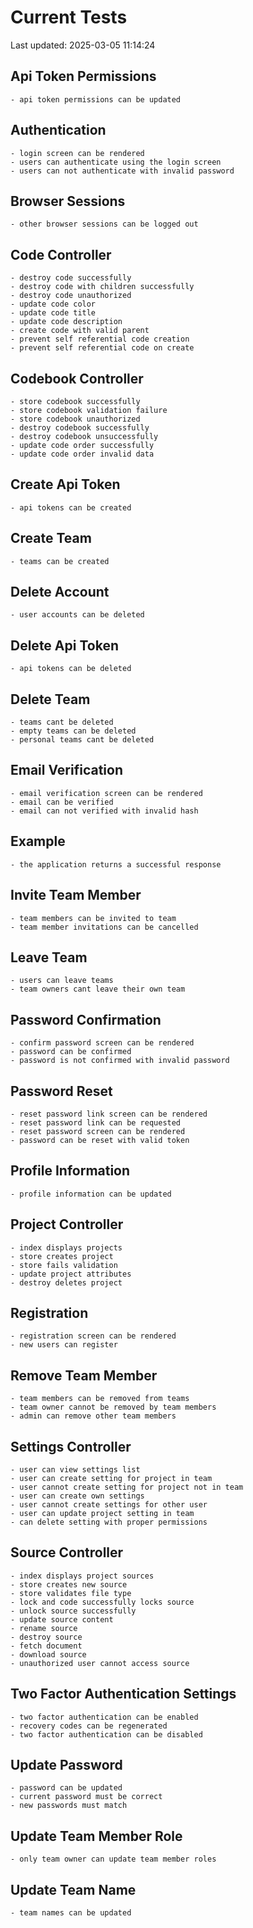 # Current Tests
Last updated: 2025-03-05 11:14:24
## Api Token Permissions
    - api token permissions can be updated

## Authentication
    - login screen can be rendered
    - users can authenticate using the login screen
    - users can not authenticate with invalid password

## Browser Sessions
    - other browser sessions can be logged out

## Code Controller
    - destroy code successfully
    - destroy code with children successfully
    - destroy code unauthorized
    - update code color
    - update code title
    - update code description
    - create code with valid parent
    - prevent self referential code creation
    - prevent self referential code on create

## Codebook Controller
    - store codebook successfully
    - store codebook validation failure
    - store codebook unauthorized
    - destroy codebook successfully
    - destroy codebook unsuccessfully
    - update code order successfully
    - update code order invalid data

## Create Api Token
    - api tokens can be created

## Create Team
    - teams can be created

## Delete Account
    - user accounts can be deleted

## Delete Api Token
    - api tokens can be deleted

## Delete Team
    - teams cant be deleted
    - empty teams can be deleted
    - personal teams cant be deleted

## Email Verification
    - email verification screen can be rendered
    - email can be verified
    - email can not verified with invalid hash

## Example
    - the application returns a successful response

## Invite Team Member
    - team members can be invited to team
    - team member invitations can be cancelled

## Leave Team
    - users can leave teams
    - team owners cant leave their own team

## Password Confirmation
    - confirm password screen can be rendered
    - password can be confirmed
    - password is not confirmed with invalid password

## Password Reset
    - reset password link screen can be rendered
    - reset password link can be requested
    - reset password screen can be rendered
    - password can be reset with valid token

## Profile Information
    - profile information can be updated

## Project Controller
    - index displays projects
    - store creates project
    - store fails validation
    - update project attributes
    - destroy deletes project

## Registration
    - registration screen can be rendered
    - new users can register

## Remove Team Member
    - team members can be removed from teams
    - team owner cannot be removed by team members
    - admin can remove other team members

## Settings Controller
    - user can view settings list
    - user can create setting for project in team
    - user cannot create setting for project not in team
    - user can create own settings
    - user cannot create settings for other user
    - user can update project setting in team
    - can delete setting with proper permissions

## Source Controller
    - index displays project sources
    - store creates new source
    - store validates file type
    - lock and code successfully locks source
    - unlock source successfully
    - update source content
    - rename source
    - destroy source
    - fetch document
    - download source
    - unauthorized user cannot access source

## Two Factor Authentication Settings
    - two factor authentication can be enabled
    - recovery codes can be regenerated
    - two factor authentication can be disabled

## Update Password
    - password can be updated
    - current password must be correct
    - new passwords must match

## Update Team Member Role
    - only team owner can update team member roles

## Update Team Name
    - team names can be updated

